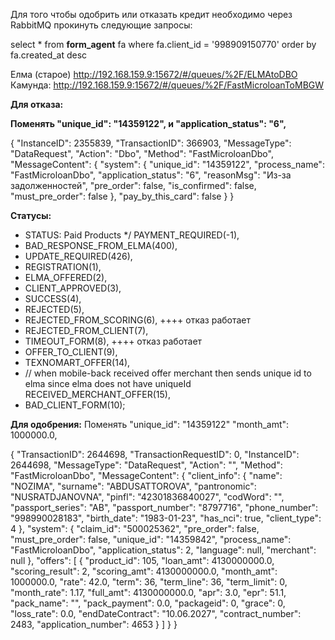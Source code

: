 Для того чтобы одобрить или отказать кредит необходимо через RabbitMQ прокинуть следующие запросы: 

select * from **form_agent** fa where fa.client_id = '998909150770' order by fa.created_at desc

Елма (старое)
http://192.168.159.9:15672/#/queues/%2F/ELMAtoDBO
Камунда:
http://192.168.159.9:15672/#/queues/%2F/FastMicroloanToMBGW

**Для отказа:**

**Поменять "unique_id": "14359122", и  "application_status": "6",** 

{
    "InstanceID": 2355839,
    "TransactionID": 366903,
    "MessageType": "DataRequest",
    "Action": "Dbo",
    "Method": "FastMicroloanDbo",
    "MessageContent": {
        "system": {
            "unique_id": "14359122",
            "process_name": "FastMicroloanDbo",
            "application_status": "6",
            "reasonMsg": "Из-за задолженностей",
            "pre_order": false,
            "is_confirmed": false,
            "must_pre_order": false
        },
        "pay_by_this_card": false
    }
}

**Статусы:**
* STATUS: Paid Products */ PAYMENT_REQUIRED(-1), 
* BAD_RESPONSE_FROM_ELMA(400), 
* UPDATE_REQUIRED(426), 
* REGISTRATION(1), 
* ELMA_OFFERED(2), 
* CLIENT_APPROVED(3), 
* SUCCESS(4), 
* REJECTED(5), 
* REJECTED_FROM_SCORING(6),  ++++ отказ работает
* REJECTED_FROM_CLIENT(7),
* TIMEOUT_FORM(8),  ++++ отказ работает
* OFFER_TO_CLIENT(9), 
* TEXNOMART_OFFER(14), 
* // when mobile-back received offer merchant then sends unique id to elma since elma does not have uniqueId RECEIVED_MERCHANT_OFFER(15),
* BAD_CLIENT_FORM(10);


**Для одобрения:**
Поменять "unique_id": "14359122"  "month_amt": 1000000.0,

{
    "TransactionID": 2644698,
    "TransactionRequestID": 0,
    "InstanceID": 2644698,
    "MessageType": "DataRequest",
    "Action": "",
    "Method": "FastMicroloanDbo",
    "MessageContent": {
        "client_info": {
            "name": "NOZIMA",
            "surname": "ABDUSATTOROVA",
            "pantronomic": "NUSRATDJANOVNA",
            "pinfl": "42301836840027",
            "codWord": "",
            "passport_series": "AB",
            "passport_number": "8797716",
            "phone_number": "998990028183",
            "birth_date": "1983-01-23",
            "has_nci": true,
            "client_type": 4
        },
        "system": {
            "claim_id": "500025362",
            "pre_order": false,
            "must_pre_order": false,
            "unique_id": "14359842",
            "process_name": "FastMicroloanDbo",
            "application_status": 2,
            "language": null,
            "merchant": null
        },
        "offers": [
            {
                "product_id": 105,
                "loan_amt": 4130000000.0,
                "scoring_result": 2,
                "scoring_amt": 4130000000.0,
                "month_amt": 1000000.0,
                "rate": 42.0,
                "term": 36,
                "term_line": 36,
                "term_limit": 0,
                "month_rate": 1.17,
                "full_amt": 4130000000.0,
                "apr": 3.0,
                "epr": 51.1,
                "pack_name": "",
                "pack_payment": 0.0,
                "packageid": 0,
                "grace": 0,
                "loss_rate": 0.0,
                "endDateContract": "10.06.2027",
                "contract_number": 2483,
                "application_number": 4653
            }
        ]
    }
}
